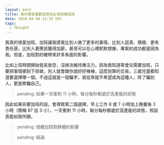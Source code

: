 ```yaml
---
layout: post
title: 為什麼我喜歡加班但必須拒絕加班
date: 2016-04-04 11:35 UTC
tags:
  - Thought
---
```


我真的很愛加班，加班讓我感覺比別人做了更多的事情，比別人認真、積極、更有責任感，比別人更應該獲得加薪，甚至可以在心裡默默想像，專案的成功都是因為我。但是，加班對的確帶來許多負面的影響。

比如上班時間開始發呆放空，沒辦法維持專注力，因為我知道等會兒需要加班，只要把事情挪到下班做，別人就會跟你說好好棒棒，這麼划算的交易，三歲兒童都知道要選擇哪一個。不過這就是一個騙字，我從來就不希望成為這種人，除了騙別人，更是欺騙自己。

> pending: 如果一天衝刺 11 小時，每分每秒都處於高產能的狀態

因此如果非要加班的話，會導致第二個選擇，早上工作 8 或 7 小時加上晚餐後 3 小時（簡稱 87 加 3 小），一天衝刺 11 小時，每分每秒都處於高產能的狀態，假設真能如我所願，

> pending: 個體加班對群體的影響

> pending: 結論
